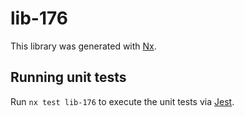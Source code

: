 # lib-176

This library was generated with [Nx](https://nx.dev).

## Running unit tests

Run `nx test lib-176` to execute the unit tests via [Jest](https://jestjs.io).
